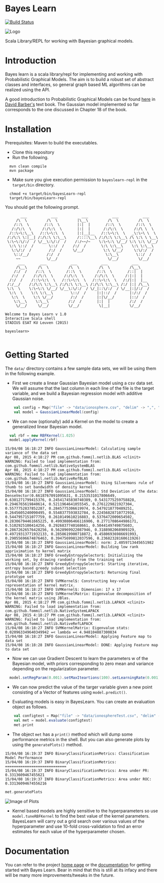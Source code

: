 # Bayes Learn

[![Build Status](https://travis-ci.org/mandar2812/bayeslearn.svg?branch=master)](https://travis-ci.org/mandar2812/bayeslearn)

![Logo](https://drive.google.com/open?id=0BwmVAhMMfhhgcndNMW1xd0pBcHc&authuser=0)

Scala Library/REPL for working with Bayesian graphical models.

Introduction
============

Bayes learn is a scala library/repl for implementing and working with Probabilistic Graphical Models. The aim is to build a robust set of abstract classes and interfaces, so general graph based ML algorithms can be realized using the API.

A good introduction to Probabilistic Graphical Models can be found [here](http://web4.cs.ucl.ac.uk/staff/D.Barber/textbook/131214.pdf) in [David Barber's](http://web4.cs.ucl.ac.uk/staff/D.Barber/pmwiki/pmwiki.php?n=Brml.HomePage) text book. The Gaussian model implemented so far corresponds to the one discussed in Chapter 18 of the book.

Installation
============
Prerequisites: Maven to build the executables.

* Clone this repository
* Run the following.
```shell
  mvn clean compile
  mvn package
```

* Make sure you give execution permission to `bayeslearn-repl` in the `target/bin` directory.
```shell
  chmod +x target/bin/bayesLearn-repl
  target/bin/bayesLearn-repl
```
  You should get the following prompt.
  
```
       ___           ___           ___           ___           ___              
     /\  \         /\  \         |\__\         /\  \         /\  \             
    /::\  \       /::\  \        |:|  |       /::\  \       /::\  \            
   /:/\:\  \     /:/\:\  \       |:|  |      /:/\:\  \     /:/\ \  \           
  /::\~\:\__\   /::\~\:\  \      |:|__|__   /::\~\:\  \   _\:\~\ \  \          
 /:/\:\ \:|__| /:/\:\ \:\__\     /::::\__\ /:/\:\ \:\__\ /\ \:\ \ \__\         
 \:\~\:\/:/  / \/__\:\/:/  /    /:/~~/~    \:\~\:\ \/__/ \:\ \:\ \/__/         
  \:\ \::/  /       \::/  /    /:/  /       \:\ \:\__\    \:\ \:\__\           
   \:\/:/  /        /:/  /     \/__/         \:\ \/__/     \:\/:/  /           
    \::/__/        /:/  /                     \:\__\        \::/  /            
     ~~            \/__/                       \/__/         \/__/             
      ___       ___           ___           ___           ___                  
     /\__\     /\  \         /\  \         /\  \         /\__\                 
    /:/  /    /::\  \       /::\  \       /::\  \       /::|  |                
   /:/  /    /:/\:\  \     /:/\:\  \     /:/\:\  \     /:|:|  |                
  /:/  /    /::\~\:\  \   /::\~\:\  \   /::\~\:\  \   /:/|:|  |__              
 /:/__/    /:/\:\ \:\__\ /:/\:\ \:\__\ /:/\:\ \:\__\ /:/ |:| /\__\             
 \:\  \    \:\~\:\ \/__/ \/__\:\/:/  / \/_|::\/:/  / \/__|:|/:/  /             
  \:\  \    \:\ \:\__\        \::/  /     |:|::/  /      |:/:/  /              
   \:\  \    \:\ \/__/        /:/  /      |:|\/__/       |::/  /               
    \:\__\    \:\__\         /:/  /       |:|  |         /:/  /                
     \/__/     \/__/         \/__/         \|__|         \/__/                 

Welcome to Bayes Learn v 1.0
Interactive Scala shell
STADIUS ESAT KU Leuven (2015)

bayeslearn>
  
```

Getting Started
===============

The `data/` directory contains a few sample data sets, we will be using them in the following example.

* First we create a linear Gaussian Bayesian model using a csv data set. We will assume that the last column in each line of the file is the target variable, and we build a Bayesian regression model with additive Gaussian noise.

```scala
	val config = Map("file" -> "data/ionosphere.csv", "delim" -> ",", "head" -> "false", "task" -> "classification")
	val model = GaussianLinearModel(config)
```

* We can now (optionally) add a Kernel on the model to create a generalized linear Bayesian model.

```scala
  val rbf = new RBFKernel(1.025)
  model.applyKernel(rbf)
```

```
15/04/08 16:18:27 INFO GaussianLinearModel: Calculating sample variance of the data set
Apr 08, 2015 4:18:27 PM com.github.fommil.netlib.BLAS <clinit>
WARNING: Failed to load implementation from: com.github.fommil.netlib.NativeSystemBLAS
Apr 08, 2015 4:18:27 PM com.github.fommil.netlib.BLAS <clinit>
WARNING: Failed to load implementation from: com.github.fommil.netlib.NativeRefBLAS
15/04/08 16:18:27 INFO GaussianLinearModel: Using Silvermans rule of thumb to set bandwidth of density kernel
15/04/08 16:18:27 INFO GaussianLinearModel: Std Deviation of the data: DenseVector(0.6618767091095631, 0.2153531017806649, 0.6301271799415376, 0.24541745830740389, 0.5431775259758828, 0.2946765619840614, 0.5211964641055545, 0.2761229821927304, 0.5577752837852287, 0.2845775306619974, 0.5479218770489251, 0.2645605240090495, 0.5548377593832784, 0.22456828710772916, 0.5447957151077759, 0.2610149610216883, 0.5376472009654502, 0.28306794461665225, 0.49930806466116906, 0.2771708644986171, 0.5102925100414256, 0.2926837740168661, 0.5044149749875603, 0.28672626576428256, 0.5628969922087946, 0.3188982068909329, 0.49719313771932133, 0.2858619900718872, 0.45806936986691993, 0.29055696674876463, 0.39475699812037596, 0.23682328160611926)
15/04/08 16:18:27 INFO GaussianLinearModel: norm: 2.4059713445651982
15/04/08 16:18:27 INFO GaussianLinearModel: Building low rank appriximation to kernel matrix
15/04/08 16:18:27 INFO GreedyEntropySelector$: Initializing the working set, by drawing randomly from the training set
15/04/08 16:18:27 INFO GreedyEntropySelector$: Starting iterative, entropy based greedy subset selection
15/04/08 16:18:27 INFO GreedyEntropySelector$: Returning final prototype set
15/04/08 16:18:27 INFO SVMKernel$: Constructing key-value representation of kernel matrix.
15/04/08 16:18:27 INFO SVMKernel$: Dimension: 17 x 17
15/04/08 16:18:27 INFO SVMKernelMatrix: Eigenvalue decomposition of the kernel matrix using JBlas.
Apr 08, 2015 4:18:27 PM com.github.fommil.netlib.LAPACK <clinit>
WARNING: Failed to load implementation from: com.github.fommil.netlib.NativeSystemLAPACK
Apr 08, 2015 4:18:27 PM com.github.fommil.netlib.LAPACK <clinit>
WARNING: Failed to load implementation from: com.github.fommil.netlib.NativeRefLAPACK
15/04/08 16:18:27 INFO SVMKernelMatrix: Eigenvalue stats: 0.020963349640349942 =< lambda =< 4.948104887300834
15/04/08 16:18:27 INFO GaussianLinearModel: Applying Feature map to data set
15/04/08 16:18:28 INFO GaussianLinearModel: DONE: Applying Feature map to data set
```

* Now we can use Gradient Descent to learn the parameters w of the Bayesian model, with priors corresponding to zero mean and variance depending on the regularization parameter.

```scala
  model.setRegParam(0.001).setMaxIteartions(100).setLearningRate(0.001).setBatchFraction(1.0).learn
```

* We can now predict the value of the targer variable given a new point consisting of a Vector of features using `model.predict()`.

* Evaluating models is easy in BayesLearn. You can create an evaluation object as follows. 

```scala
	val configtest = Map("file" -> "data/ionosphereTest.csv", "delim" -> ",", "head" -> "false")
	val met = model.evaluate(configtest)
	met.print
```

* The object `met` has a `print()` method which will dump some performance metrics in the shell. But you can also generate plots by using the `generatePlots()` method.
```
15/04/08 16:19:37 INFO BinaryClassificationMetrics: Classification Model Performance
15/04/08 16:19:37 INFO BinaryClassificationMetrics: ============================
15/04/08 16:19:37 INFO BinaryClassificationMetrics: Area under PR: 0.3313609467455621
15/04/08 16:19:37 INFO BinaryClassificationMetrics: Area under ROC: 0.33136094674556216
```

```scala
met.generatePlots
```

![Image of Plots](http://drive.google.com/uc?export=view&id=0BwmVAhMMfhhgSXV2WDNLRl9OSkE)

* Kernel based models are highly sensitive to the hyperparameters so use `model.tuneRBFKernel` to find the best value of the kernel parameters. BayesLearn will carry out a grid search over various values of the hyperparameter and use 10-fold cross-validation to find an error estimates for each value of the hyperparameter chosen. 

Documentation
=============
You can refer to the project [home page](http://mandar2812.github.io/bayeslearn/) or the [documentation](http://mandar2812.github.io/bayeslearn/target/site/scaladocs/index.html#package) for getting started with Bayes Learn. Bear in mind that this is still at its infacy and there will be many more improvements/tweaks in the future.
